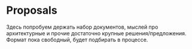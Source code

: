 # Proposals
Здесь попробуем держать набор документов, мыслей про архитектурные и прочие достаточно крупные решения/предложения.
Формат пока свободный, будет подбирать в процессе.